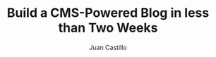 ---
title: Build a CMS-Powered Blog in less than Two Weeks
author: Juan Castillo
description: Learn how we built the blog you're reading this article in with $0 and a two-week deadline
society: Computer
type: Blog
publishDate: 16 May 2022
layout: ../../../layouts/Post.astro
# authorURL:
---
